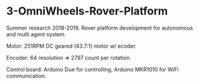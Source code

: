 # 3-OmniWheels-Rover-Platform
Summer research 2018-2019. Rover platform development for autonomous and multi agent system.

Motor: 251RPM DC geared (43.7:1) motor w/ ecoder.

Encoder: 64 resolution => 2797 count per rotation.

Control board: Arduino Due for controlling, Arduino MKR1010 for WiFi communication.
